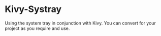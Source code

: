 # Kivy-Systray
Using the system tray in conjunction with Kivy. You can convert for your project as you require and use.
